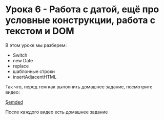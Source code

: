 # Урока 6 - Работа с датой, ещё про условные конструкции, работа с текстом и DOM

В этом уроке мы разберем:
- Switch
- new Date
- replace
- шаблонные строки
- insertAdjacentHTML

Так что, перед тем как выполнить домашнее задание, посмотрите видео:

[$emded](https://youtu.be/Yi8871D4ScA)

После каждого видео есть домашнее задание
